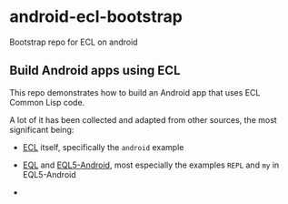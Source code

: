 # android-ecl-bootstrap
Bootstrap repo for ECL on android

## Build Android apps using ECL

This repo demonstrates how to build an Android app that uses ECL
Common Lisp code.

A lot of it has been collected and adapted from other sources, the
most significant being:

* [ECL](https://gitlab.com/embeddable-common-lisp/ecl) itself,
  specifically the `android` example

* [EQL](https://gitlab.com/eql/EQL5) and
  [EQL5-Android](https://gitlab.com/eql/EQL5-Android), most especially
  the examples `REPL` and `my` in EQL5-Android

* 